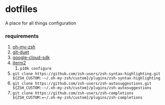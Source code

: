 # dotfiles
A place for all things configuration

### requirements
1. [oh-my-zsh](https://ohmyz.sh/)
2. [git-duet](https://github.com/git-duet/git-duet)
3. [google-cloud-sdk](https://cloud.google.com/sdk/docs/install)
4. [iterm2](https://iterm2.com/)
   1. ```p10k configure```
5. `git clone https://github.com/zsh-users/zsh-syntax-highlighting.git ${ZSH_CUSTOM:-~/.oh-my-zsh/custom}/plugins/zsh-syntax-highlighting`
6. `git clone https://github.com/zsh-users/zsh-autosuggestions.git ${ZSH_CUSTOM:-~/.oh-my-zsh/custom}/plugins/zsh-autosuggestions`
7. `git clone https://github.com/zsh-users/zsh-completions ${ZSH_CUSTOM:=~/.oh-my-zsh/custom}/plugins/zsh-completions`

